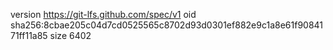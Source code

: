 version https://git-lfs.github.com/spec/v1
oid sha256:8cbae205c04d7cd0525565c8702d93d0301ef882e9c1a8e61f9084171ff11a85
size 6402
